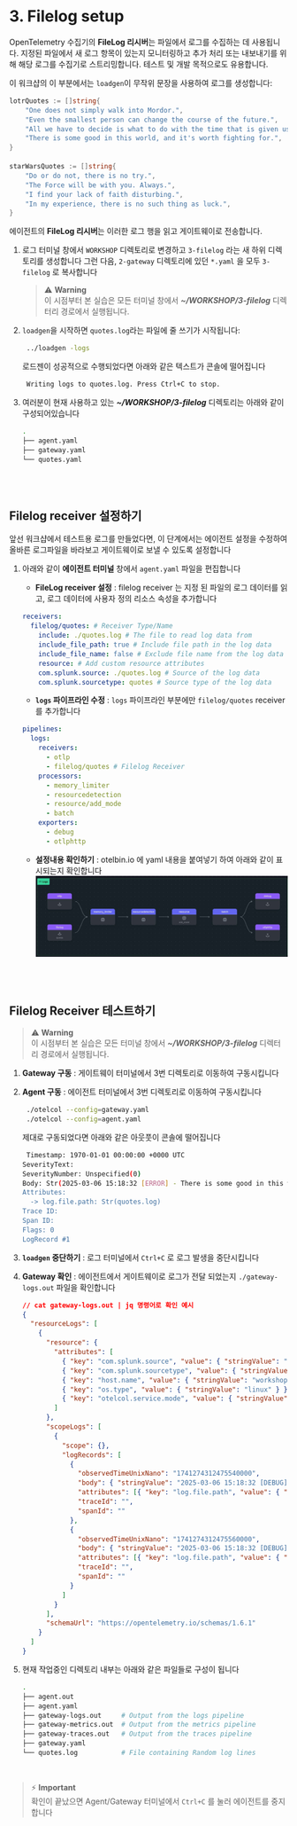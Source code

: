 # 3. Filelog setup

OpenTelemetry 수집기의 **FileLog 리시버**는 파일에서 로그를 수집하는 데 사용됩니다.
지정된 파일에서 새 로그 항목이 있는지 모니터링하고 추가 처리 또는 내보내기를 위해 해당 로그를 수집기로 스트리밍합니다. 테스트 및 개발 목적으로도 유용합니다.

이 워크샵의 이 부분에서는 `loadgen`이 무작위 문장을 사용하여 로그를 생성합니다:

```go
lotrQuotes := []string{
    "One does not simply walk into Mordor.",
    "Even the smallest person can change the course of the future.",
    "All we have to decide is what to do with the time that is given us.",
    "There is some good in this world, and it's worth fighting for.",
}

starWarsQuotes := []string{
    "Do or do not, there is no try.",
    "The Force will be with you. Always.",
    "I find your lack of faith disturbing.",
    "In my experience, there is no such thing as luck.",
}
```

에이전트의 **FileLog 리시버**는 이러한 로그 행을 읽고 게이트웨이로 전송합니다.

1. 로그 터미널 창에서 `WORKSHOP` 디렉토리로 변경하고 `3-filelog` 라는 새 하위 디렉토리를 생성합니다
   그런 다음, `2-gateway` 디렉토리에 있던 `*.yaml` 을 모두 `3-filelog` 로 복사합니다

   > ⚠️ **Warning** <br>
   > 이 시점부터 본 실습은 모든 터미널 창에서 **_~/WORKSHOP/3-filelog_** 디렉터리 경로에서 실행됩니다.

2. `loadgen`을 시작하면 `quotes.log`라는 파일에 줄 쓰기가 시작됩니다:

   ```bash
    ../loadgen -logs
   ```

   로드젠이 성공적으로 수행되었다면 아래와 같은 텍스트가 콘솔에 떨어집니다

   ```bash
    Writing logs to quotes.log. Press Ctrl+C to stop.
   ```

3. 여러분이 현재 사용하고 있는 **_~/WORKSHOP/3-filelog_** 디렉토리는 아래와 같이 구성되어있습니다
   ```bash
   .
   ├── agent.yaml
   ├── gateway.yaml
   └── quotes.yaml
   ```

<br>
<br>

## Filelog receiver 설정하기

앞선 워크샵에서 테스트용 로그를 만들었다면, 이 단계에서는 에이전트 설정을 수정하여 올바른 로그파일을 바라보고 게이트웨이로 보낼 수 있도록 설정합니다

1. 아래와 같이 **에이전트 터미널** 창에서 `agent.yaml` 파일을 편집합니다

   - **FileLog receiver 설정** : filelog receiver 는 지정 된 파일의 로그 데이터를 읽고, 로그 데이터에 사용자 정의 리소스 속성을 추가합니다

   ```yaml
   receivers:
     filelog/quotes: # Receiver Type/Name
       include: ./quotes.log # The file to read log data from
       include_file_path: true # Include file path in the log data
       include_file_name: false # Exclude file name from the log data
       resource: # Add custom resource attributes
       com.splunk.source: ./quotes.log # Source of the log data
       com.splunk.sourcetype: quotes # Source type of the log data
   ```

   - **`logs` 파이프라인 수정** : `logs` 파이프라인 부분에만 `filelog/quotes` receiver 를 추가합니다

   ```yaml
   pipelines:
     logs:
       receivers:
         - otlp
         - filelog/quotes # Filelog Receiver
       processors:
         - memory_limiter
         - resourcedetection
         - resource/add_mode
         - batch
       exporters:
         - debug
         - otlphttp
   ```

   - **설정내용 확인하기** : otelbin.io 에 yaml 내용을 붙여넣기 하여 아래와 같이 표시되는지 확인합니다
     ![](../../images/3-advancedConfig/3-3-filelog.jpg)

<br>
<br>

## Filelog Receiver 테스트하기

> ⚠️ **Warning** <br>
> 이 시점부터 본 실습은 모든 터미널 창에서 **_~/WORKSHOP/3-filelog_** 디렉터리 경로에서 실행됩니다.

1. **Gateway 구동** : 게이트웨이 터미널에서 3번 디렉토리로 이동하여 구동시킵니다
2. **Agent 구동** : 에이전트 터미널에서 3번 디렉토리로 이동하여 구동시킵니다

   ```bash
    ./otelcol --config=gateway.yaml
    ./otelcol --config=agent.yaml
   ```

   제대로 구동되었다면 아래와 같은 아웃풋이 콘솔에 떨어집니다

   ```bash
    Timestamp: 1970-01-01 00:00:00 +0000 UTC
   SeverityText:
   SeverityNumber: Unspecified(0)
   Body: Str(2025-03-06 15:18:32 [ERROR] - There is some good in this world, and it's worth fighting for. LOTR)
   Attributes:
     -> log.file.path: Str(quotes.log)
   Trace ID:
   Span ID:
   Flags: 0
   LogRecord #1
   ```

3. **`loadgen` 중단하기** : 로그 터미널에서 `Ctrl+C` 로 로그 발생을 중단시킵니다
4. **Gateway 확인** : 에이전트에서 게이트웨이로 로그가 전달 되었는지 `./gateway-logs.out` 파일을 확인합니다
   ```json
   // cat gateway-logs.out | jq 명령어로 확인 예시
   {
     "resourceLogs": [
       {
         "resource": {
           "attributes": [
             { "key": "com.splunk.source", "value": { "stringValue": "./quotes.log" } },
             { "key": "com.splunk.sourcetype", "value": { "stringValue": "quotes" } },
             { "key": "host.name", "value": { "stringValue": "workshop-instance" } },
             { "key": "os.type", "value": { "stringValue": "linux" } },
             { "key": "otelcol.service.mode", "value": { "stringValue": "gateway" } }
           ]
         },
         "scopeLogs": [
           {
             "scope": {},
             "logRecords": [
               {
                 "observedTimeUnixNano": "1741274312475540000",
                 "body": { "stringValue": "2025-03-06 15:18:32 [DEBUG] - All we have to decide is what to do with the time that is given us. LOTR" },
                 "attributes": [{ "key": "log.file.path", "value": { "stringValue": "quotes.log" } }],
                 "traceId": "",
                 "spanId": ""
               },
               {
                 "observedTimeUnixNano": "1741274312475560000",
                 "body": { "stringValue": "2025-03-06 15:18:32 [DEBUG] - Your focus determines your reality. SW" },
                 "attributes": [{ "key": "log.file.path", "value": { "stringValue": "quotes.log" } }],
                 "traceId": "",
                 "spanId": ""
               }
             ]
           }
         ],
         "schemaUrl": "https://opentelemetry.io/schemas/1.6.1"
       }
     ]
   }
   ```
5. 현재 작업중인 디렉토리 내부는 아래와 같은 파일들로 구성이 됩니다
   ```bash
   .
   ├── agent.out
   ├── agent.yaml
   ├── gateway-logs.out     # Output from the logs pipeline
   ├── gateway-metrics.out  # Output from the metrics pipeline
   ├── gateway-traces.out   # Output from the traces pipeline
   ├── gateway.yaml
   └── quotes.log           # File containing Random log lines
   ```

<br>

> ⚡ **Important** <br>
> 확인이 끝났으면 Agent/Gateway 터미널에서 `Ctrl+C` 를 눌러 에이전트를 중지합니다
